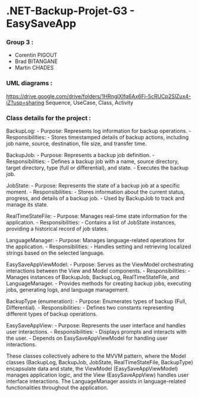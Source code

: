 # .NET-Backup-Projet-G3 - EasySaveApp

### Group 3 :
- Corentin PIGOUT
- Brad BITANGANE
- Martin CHADES

### UML diagrams :
https://drive.google.com/drive/folders/1HRngIXlfq6Ax6Fj-5cRUCp2SlZux4-iZ?usp=sharing
Sequence, UseCase, Class, Activity




### Class details for the project :

BackupLog:
    - Purpose: Represents log information for backup operations.
    - Responsibilities:
        - Stores timestamped details of backup actions, including job name, source, destination, file size, and transfer time.

BackupJob:
    - Purpose: Represents a backup job definition.
    - Responsibilities:
        - Defines a backup job with a name, source directory, target directory, type (full or differential), and state.
        - Executes the backup job.

JobState:
    - Purpose: Represents the state of a backup job at a specific moment.
    - Responsibilities:
        - Stores information about the current status, progress, and details of a backup job.
        - Used by BackupJob to track and manage its state.

RealTimeStateFile:
    - Purpose: Manages real-time state information for the application.
    - Responsibilities:
        - Contains a list of JobState instances, providing a historical record of job states.

LanguageManager:
    - Purpose: Manages language-related operations for the application.
    - Responsibilities:
        - Handles setting and retrieving localized strings based on the selected language.

EasySaveAppViewModel:
    - Purpose: Serves as the ViewModel orchestrating interactions between the View and Model components.
    - Responsibilities:
        - Manages instances of BackupJob, BackupLog, RealTimeStateFile, and LanguageManager.
        - Provides methods for creating backup jobs, executing jobs, generating logs, and language management.

BackupType (enumeration):
    - Purpose: Enumerates types of backup (Full, Differential).
    - Responsibilities:
        - Defines two constants representing different types of backup operations.

EasySaveAppView:
    - Purpose: Represents the user interface and handles user interactions.
    - Responsibilities:
        - Displays prompts and interacts with the user.
        - Depends on EasySaveAppViewModel for handling user interactions.

These classes collectively adhere to the MVVM pattern, where the Model classes (BackupLog, BackupJob, JobState, RealTimeStateFile, BackupType) encapsulate data and state, the ViewModel (EasySaveAppViewModel) manages application logic, and the View (EasySaveAppView) handles user interface interactions. The LanguageManager assists in language-related functionalities throughout the application.
